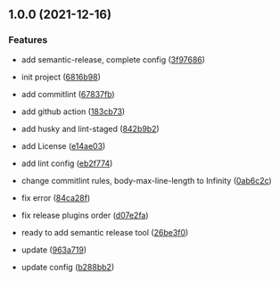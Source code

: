 ## 1.0.0 (2021-12-16)


### Features

* add semantic-release, complete config ([3f97686](https://github.com/iamyoki/transition-hook/commit/3f976869abe9001d149d5fb967b41186db52431c))
* init project ([6816b98](https://github.com/iamyoki/transition-hook/commit/6816b981f631ab93c3d243c6c711c4b5792284c3))


* add commitlint ([67837fb](https://github.com/iamyoki/transition-hook/commit/67837fb81f4cdb40901b1431854ee671809e953d))
* add github action ([183cb73](https://github.com/iamyoki/transition-hook/commit/183cb73af3d67e437b21afea02ae723fd76e0a19))
* add husky and lint-staged ([842b9b2](https://github.com/iamyoki/transition-hook/commit/842b9b25ccfdf5221dca34cbace5902cde119774))
* add License ([e14ae03](https://github.com/iamyoki/transition-hook/commit/e14ae034fda91ee1194b716a95a79588c7cf3231))
* add lint config ([eb2f774](https://github.com/iamyoki/transition-hook/commit/eb2f77449dd84340ea24381db5df1108daa238dc))
* change commitlint rules, body-max-line-length to Infinity ([0ab6c2c](https://github.com/iamyoki/transition-hook/commit/0ab6c2c32378e9ba354b0575ea96fa131b602145))
* fix error ([84ca28f](https://github.com/iamyoki/transition-hook/commit/84ca28f1e2800edd36466d29447abffe096ea0ad))
* fix release plugins order ([d07e2fa](https://github.com/iamyoki/transition-hook/commit/d07e2fac943cabb2904c27dc851530fd9cddf242))
* ready to add semantic release tool ([26be3f0](https://github.com/iamyoki/transition-hook/commit/26be3f01c0d6300154f9bbc30f2963607f6fa24f))
* update ([963a719](https://github.com/iamyoki/transition-hook/commit/963a719f9cf8bbd38eeaf10503f5147e8577ffa0))
* update config ([b288bb2](https://github.com/iamyoki/transition-hook/commit/b288bb2c112ba87e1fbf0cc328af96e0e5484460))

